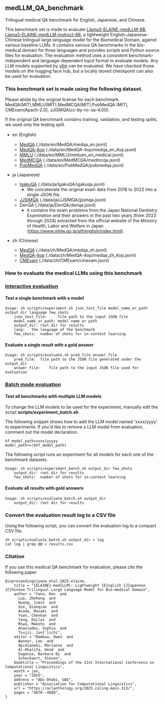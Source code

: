 ## medLLM_QA_benchmark
Trilingual medical QA benchmark for English, Japanese, and Chinese.

This benchmark set is made to evaluate [Llama3-ELAINE-medLLM-8B](https://huggingface.co/kenyano/Llama3-ELAINE-medLLM-8B), [Llama3-ELAINE-medLLM-instruct-8B](https://huggingface.co/kenyano/Llama3-ELAINE-medLLM-instruct-8B), a lightweight English-Japanese-Chinese trilingual large language model for the Biomedical Domain, against various baseline LLMs.
It contains various QA benchmarks in the bio-medical domain for three languages and provides scripts and Python source files for evaluation.
The evaluation method uses a consistent benchmark-independent and language-dependent input format to evaluate models.
Any LLM models supported by [vllm](https://docs.vllm.ai/en/latest/) can be evaluated.
We have checked those models on the hugging face hub, but a locally stored checkpoint can also be used for evaluation.

### This benchmark set is made using the following dataset.

Please abide by the original license for each benchmark.
MedQA(MIT),MMLU(MIT),MedMCQA(MIT),PubMedQA (MIT), CMExam(Apach-2.0), JJISMQA(cc-by-nc-sa-4.00).

If the original QA benchmark contains training, validation, and testing splits, we used only the testing split.

- en (English)　
  - [MedQA](https://arxiv.org/abs/2009.13081) (./data/en/MedQA/medqa_en.jsonl)
  - [MedQA-4op](https://arxiv.org/abs/2009.13081) (./data/en/MedQA-4op/medqa_en_4op.jsonl)
  - [MMLU](https://arxiv.org/abs/2009.03300)  (./data/en/MMLU/mmluen_en_medical.jsonl)
  - [MedMCQA](https://proceedings.mlr.press/v174/pal22a.html)  (./data/en/MedMCQA/medmcqa.jsonl)
  - [PubMedQA](https://doi.org/10.18653/v1/D19-1259)  (./data/en/PubMedQA/pubmedqa.jsonl)

- ja (Japanese)
  - [IgakuQA](https://github.com/jungokasai/IgakuQA) (./data/ja/IgakuQA/igakuqa.jsonl)
  	- We concatenate the original exam data from 2018 to 2022 into a single JSON file.
  - [JJSIMQA](https://arxiv.org/abs/2310.10083) (./data/ja/JJSIMQA/jjsimqa.jsonl)
  - DenQA (./data/ja/DenQA/denqa.jsonl)
  	- It contains the exam problems from the Japan National Dentistry Examination and their answers in the past two years (from 2023 through 2024) extracted from the official website of the Ministry of Health, Labor and Welfare in Japan (https://www.mhlw.go.jp/stf/english/index.html).

- zh (Chinese)
  - [MedQA](https://arxiv.org/abs/2009.13081) (./data/zh/MedQA/medqa_zh.jsonl)
  - [MedQA-4op](https://arxiv.org/abs/2009.13081) (./data/zh/MedQA-4op/medqa_zh_4op.jsonl)
  - [CMExam](https://arxiv.org/abs/2306.03030) (./data/zh/CMExam/cmexam.jsonl)

        
### How to evaluate the medical LLMs using this benchmark

### <ins>Interactive evaluation</ins>

#### Test a single benchmark with a model
```
Usage: sh scripts/experiment.sh json_test_file model_name_or_path output_dir language few_shots
	json_test_file:		file path to the input JSON file
	model_name_or_path:	model name or path
	output_dir:	root dir for results
	lang:	the language of the benchmark
	few_shots:	number of shots for in-context learning
``` 

#### Evaluate a single result with a gold answer
```
Usage: sh scripts/evaluate.sh pred_file answer_file
	pred_file:	file path to the JSON file generated under the output_dir
	answer_file:	file path to the input JSON file used for evaluation 
```

### <ins>Batch mode evaluation</ins>

#### Test all benchmarks with multiple LLM models

To change the LLM models to be used for the experiment, manually edit the script
**scripts/experiment_batch.sh**

The following snippet shows how to add the LLM model named 'xxxx/yyyy' to experiments.
If you'd like to remove a LLM model from evaluation, comment out the model declaration.

```
hf_model_path=xxxx/yyyyy
model_path+=($hf_model_path)
```

The following script runs an experiment for all models for each one of the benchmark datasets.

```
Usage: sh scripts/experiment_batch.sh output_dir few_shots
	output_dir:	root dir for results
	few_shots:	number of shots for in-context learning
```
#### Evaluate all results with gold answers
```
Usage: sh scripts/evaluate_batch.sh output_dir
	output_dir:	root dir for results
```

### Convert the evaluation result log to a CSV file
Using the following script, you can convert the evaluation log to a compact CSV file.
```
sh scripts/evaluate_batch.sh output_dir > log
cat log | grep @@ > results.csv
```

### Citation
If you use this medical QA benchmark for evaluation, please cite the following paper.
```
@inproceedings{yano-etal-2025-elaine,
    title = "{ELAINE}-med{LLM}: Lightweight {E}nglish {J}apanese {C}hinese Trilingual Large Language Model for Bio-medical Domain",
    author = "Yano, Ken  and
      Luo, Zheheng  and
      Huang, Jimin  and
      Xie, Qianqian  and
      Asada, Masaki  and
      Yuan, Chenhan  and
      Yang, Kailai  and
      Miwa, Makoto  and
      Ananiadou, Sophia  and
      Tsujii, Jun{'}ichi",
    editor = "Rambow, Owen  and
      Wanner, Leo  and
      Apidianaki, Marianna  and
      Al-Khalifa, Hend  and
      Eugenio, Barbara Di  and
      Schockaert, Steven",
    booktitle = "Proceedings of the 31st International Conference on Computational Linguistics",
    month = jan,
    year = "2025",
    address = "Abu Dhabi, UAE",
    publisher = "Association for Computational Linguistics",
    url = "https://aclanthology.org/2025.coling-main.313/",
    pages = "4670--4688",
}
```
